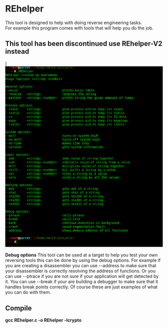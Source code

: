 # REhelper
This tool is designed to help with doing reverse engineering tasks. <br />
For example this program comes with tools that will help you do the job. <br />

## This tool has been discontinued use REhelper-V2 instead

[![REhelper](https://github.com/3XPL017/REhelper/blob/master/images/usage.png)

__Debug options__
This tool can be used at a target to help you test your own reversing tools this can be done by using the debug options. For example if you are creating a disassembler you can use --address to make sure that your disassembler is correctly resolving the address of functions. Or you can use --ptrace if you are not sure if your application will get detected by it. You can use --break if your are building a debugger to make sure that it handles break points correctly. Of course these are just examples of what you can do with them.<br />

## Compile
__gcc REhelper.c -o REhelper -lcrypto__ <br />
